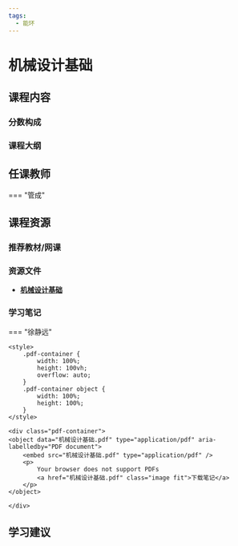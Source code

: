 ```yaml
---
tags:
  - 能环
---
```


# 机械设计基础

## 课程内容

### 分数构成

### 课程大纲

## 任课教师

=== "管成"

## 课程资源

### 推荐教材/网课

### 资源文件

- [**机械设计基础**](https://pan.baidu.com/s/1xG5EAj8JKh-q1M4yGQ__Vg?pwd=i2n4)

### 学习笔记

=== "徐静远"

    <style>
        .pdf-container {
            width: 100%;
            height: 100vh;
            overflow: auto;
        }
        .pdf-container object {
            width: 100%;
            height: 100%;
        }
    </style>

    <div class="pdf-container">
    <object data="机械设计基础.pdf" type="application/pdf" aria-labelledby="PDF document">
        <embed src="机械设计基础.pdf" type="application/pdf" />
        <p>
            Your browser does not support PDFs
            <a href="机械设计基础.pdf" class="image fit">下载笔记</a>
        </p>
    </object>

    </div>

## 学习建议


